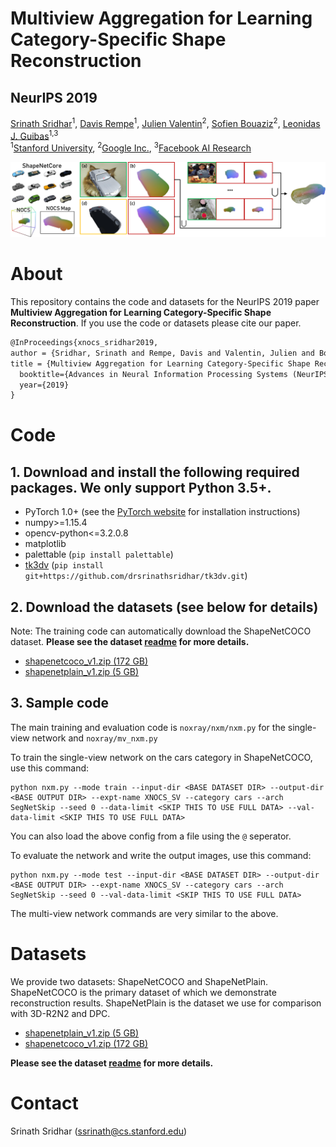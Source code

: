 # Multiview Aggregation for Learning Category-Specific Shape Reconstruction
## NeurIPS 2019
<a href="http://srinathsridhar.com/" target="_blank">Srinath Sridhar</a><sup>1</sup>, <a href="https://davrempe.github.io/" target="_blank">Davis Rempe</a><sup>1</sup>, <a href="https://scholar.google.co.uk/citations?user=pZPD0hMAAAAJ&hl=en" target="_blank">Julien Valentin</a><sup>2</sup>, <a href="http://sofienbouaziz.com/" target="_blank">Sofien Bouaziz</a><sup>2</sup>, <a href="https://geometry.stanford.edu/member/guibas/" target="_blank">Leonidas J. Guibas</a><sup>1,3</sup>
<br>
<sup>1</sup><a href="https://www.stanford.edu/" target="_blank">Stanford University</a>, <sup>2</sup><a href="https://vr.google.com/daydream/" target="_blank">Google Inc.</a>, <sup>3</sup><a href="https://research.fb.com/category/facebook-ai-research/" target="_blank">Facebook AI Research</a>

![NOCS Teaser](xnocs.png)

# About
This repository contains the code and datasets for the NeurIPS 2019 paper **Multiview Aggregation for Learning Category-Specific Shape Reconstruction**. If you use the code or datasets please cite our paper.

```latex
@InProceedings{xnocs_sridhar2019,
author = {Sridhar, Srinath and Rempe, Davis and Valentin, Julien and Bouaziz, Sofien and Guibas, Leonidas J.},
title = {Multiview Aggregation for Learning Category-Specific Shape Reconstruction},
  booktitle={Advances in Neural Information Processing Systems (NeurIPS)},
  year={2019}
}
```

# Code
## 1. Download and install the following required packages. We only support Python 3.5+.

- PyTorch 1.0+ (see the [PyTorch website][1] for installation instructions)
- numpy>=1.15.4
- opencv-python<=3.2.0.8
- matplotlib
- palettable (`pip install palettable`)
- [tk3dv][2] (`pip install git+https://github.com/drsrinathsridhar/tk3dv.git`)

## 2. Download the datasets (see below for details)

Note: The training code can automatically download the ShapeNetCOCO dataset. **Please see the dataset [readme][3] for more details.**

- [shapenetcoco_v1.zip (172 GB)][6]
- [shapenetplain_v1.zip (5 GB)][5]

## 3. Sample code

The main training and evaluation code is `noxray/nxm/nxm.py` for the single-view network and `noxray/mv_nxm.py`

To train the single-view network on the cars category in ShapeNetCOCO, use this command:

```
python nxm.py --mode train --input-dir <BASE DATASET DIR> --output-dir <BASE OUTPUT DIR> --expt-name XNOCS_SV --category cars --arch SegNetSkip --seed 0 --data-limit <SKIP THIS TO USE FULL DATA> --val-data-limit <SKIP THIS TO USE FULL DATA>
```

You can also load the above config from a file using the `@` seperator.

To evaluate the network and write the output images, use this command:

```
python nxm.py --mode test --input-dir <BASE DATASET DIR> --output-dir <BASE OUTPUT DIR> --expt-name XNOCS_SV --category cars --arch SegNetSkip --seed 0 --val-data-limit <SKIP THIS TO USE FULL DATA>
```

The multi-view network commands are very similar to the above.

# Datasets

We provide two datasets: ShapeNetCOCO and ShapeNetPlain. ShapeNetCOCO is the primary dataset of which we demonstrate reconstruction results. ShapeNetPlain is the dataset we use for comparison with 3D-R2N2 and DPC.

- [shapenetplain_v1.zip (5 GB)][5]
- [shapenetcoco_v1.zip (172 GB)][6]

**Please see the dataset [readme][3] for more details.**

# Contact

Srinath Sridhar ([ssrinath@cs.stanford.edu][4])

[1]: https://pytorch.org/
[2]: https://github.com/drsrinathsridhar/tk3dv
[3]: dataset/README.md
[4]: mailto:ssrinath@cs.stanford.edu
[5]: http://download.cs.stanford.edu/orion/xnocs/shapenetplain_v1.zip
[6]: http://download.cs.stanford.edu/orion/xnocs/shapenetcoco_v1.zip
